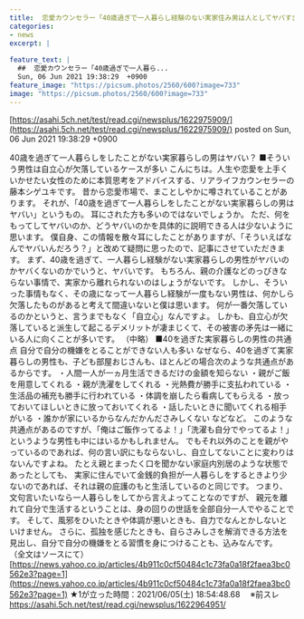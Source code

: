 ```yaml
---
title:  恋愛カウンセラー「40歳過ぎで一人暮らし経験のない実家住み男は人としてヤバすぎ。『自立心』が欠落してる」★10  
categories:
- news
excerpt: |
  
feature_text: |
  ##  恋愛カウンセラー「40歳過ぎで一人暮ら...
  Sun, 06 Jun 2021 19:38:29  +0900
feature_image: "https://picsum.photos/2560/600?image=733"
image: "https://picsum.photos/2560/600?image=733"
---
```


[https://asahi.5ch.net/test/read.cgi/newsplus/1622975909/](https://asahi.5ch.net/test/read.cgi/newsplus/1622975909/)
posted on Sun, 06 Jun 2021 19:38:29  +0900

<!--more-->

40歳を過ぎて一人暮らしをしたことがない実家暮らしの男はヤバい？ ■そういう男性は自立心が欠落しているケースが多い こんにちは。人生や恋愛を上手くいかせたい女性のために本質思考をアドバイスする、リアライフカウンセラーの藤本シゲユキです。 昔から恋愛市場で、まことしやかに噂されていることがあります。 それが、「40歳を過ぎて一人暮らしをしたことがない実家暮らしの男はヤバい」というもの。 耳にされた方も多いのではないでしょうか。 ただ、何をもってしてヤバいのか、どうヤバいのかを具体的に説明できる人は少ないように思います。 僕自身、この情報を散々耳にしたことがありますが、「そういえばなんでヤバいんだろう？」と改めて疑問に思ったので、記事にさせていただきます。 まず、40歳を過ぎて、一人暮らし経験がない実家暮らしの男性がヤバいのかヤバくないのかでいうと、ヤバいです。 もちろん、親の介護などのっぴきならない事情で、実家から離れられないのはしょうがないです。 しかし、そういった事情もなく、その歳になって一人暮らし経験が一度もない男性は、何かしら欠落したものがあると考えて間違いないと僕は思います。 何が一番欠落しているのかというと、言うまでもなく「自立心」なんですよ。 しかも、自立心が欠落していると派生して起こるデメリットが凄まじくて、その被害の矛先は一緒にいる人に向くことが多いです。 （中略） ■40を過ぎた実家暮らしの男性の共通点 自分で自分の機嫌をとることができない人も多い なぜなら、40を過ぎて実家暮らしの男性も、子ども部屋おじさんも、ほとんどの場合次のような共通点があるからです。 ・人間一人が一ヵ月生活できるだけの金額を知らない ・親がご飯を用意してくれる ・親が洗濯をしてくれる ・光熱費が勝手に支払われている ・生活品の補充も勝手に行われている ・体調を崩したら看病してもらえる ・放っておいてほしいときに放っておいてくれる ・話したいときに聞いてくれる相手がいる ・誰かが家にいるからなんだかんださみしくない などなど。 このような共通点があるのですが、「俺はご飯作ってるよ！」「洗濯も自分でやってるよ！」というような男性も中にはいるかもしれません。 でもそれ以外のことを親がやっているのであれば、何の言い訳にもならないし、自立してないことに変わりはないんですよね。 たとえ親とまったく口を聞かない家庭内別居のような状態であったとしても、 実家に住んでいて金銭的負担が一人暮らしをするときより少ないのであれば、それは親の庇護のもと生活しているのと同じです。 つまり、文句言いたいなら一人暮らしをしてから言えよってことなのですが、 親元を離れて自分で生活するということは、身の回りの世話を全部自分一人でやることです。 そして、風邪をひいたときや体調が悪いときも、自力でなんとかしないといけません。 さらに、孤独を感じたときも、自らさみしさを解消できる方法を見出し、自分で自分の機嫌をとる習慣を身につけることも、込みなんです。 （全文はソースにて） [https://news.yahoo.co.jp/articles/4b911c0cf50484c1c73fa0a18f2faea3bc0562e3?page=1](https://news.yahoo.co.jp/articles/4b911c0cf50484c1c73fa0a18f2faea3bc0562e3?page=1) ★1が立った時間：2021/06/05(土) 18:54:48.68　 ※前スレ https://asahi.5ch.net/test/read.cgi/newsplus/1622964951/
